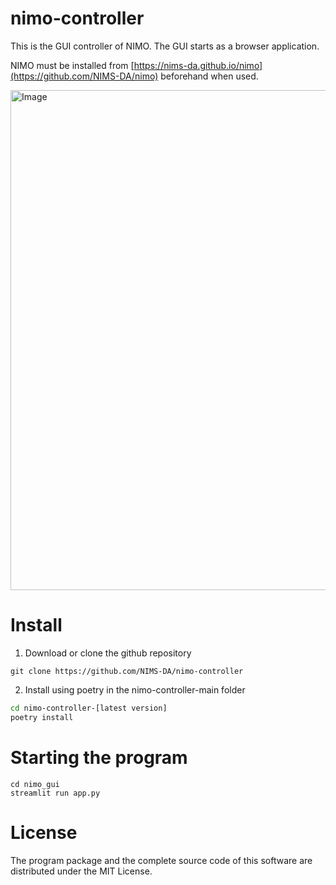 # nimo-controller
This is the GUI controller of NIMO.
The GUI starts as a browser application.

NIMO must be installed from [https://nims-da.github.io/nimo](https://github.com/NIMS-DA/nimo) beforehand when used.

<img width="800" alt="Image" src="https://github.com/user-attachments/assets/9e500401-f4ff-483a-a789-471407161826" />

# Install

  1. Download or clone the github repository

  ```
  git clone https://github.com/NIMS-DA/nimo-controller
  ```

  2. Install using poetry in the nimo-controller-main folder

  ```bash
  cd nimo-controller-[latest version]
  poetry install
  ```

# Starting the program

```
cd nimo_gui
streamlit run app.py
```

# License

The program package and the complete source code of this software are distributed under the MIT License.
